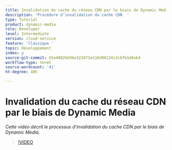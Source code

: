 ```yaml
---
title: Invalidation du cache du réseau CDN par le biais de Dynamic Media
description: 'Procédure d’invalidation du cache CDN  '
type: Tutorial
product: dynamic-media
role: Developer
level: Intermediate
version: cloud-service
feature: 'Classique '
topic: Développement
index: y
source-git-commit: 65a40826d3be322673e116d98124c3cbfb1d6eb4
workflow-type: tm+mt
source-wordcount: '41'
ht-degree: 48%

---
```



# Invalidation du cache du réseau CDN par le biais de Dynamic Media

*Cette vidéo décrit le processus d’invalidation du cache CDN par le biais de Dynamic Media.*

>[!VIDEO](https://video.tv.adobe.com/v/335457?quality=9&learn=on)
